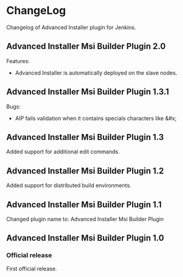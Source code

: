 ChangeLog
=========
Changelog of Advanced Installer plugin for Jenkins.

Advanced Installer Msi Builder Plugin  2.0
-----------------------
Features:
* Advanced Installer is automatically deployed on the slave nodes.

Advanced Installer Msi Builder Plugin  1.3.1
-----------------------
Bugs:
* AIP fails validation when it contains specials characters like &#x;

Advanced Installer Msi Builder Plugin  1.3
-----------------------
Added support for additional edit commands.

Advanced Installer Msi Builder Plugin  1.2
-----------------------
Added support for distributed build environments.

Advanced Installer Msi Builder Plugin  1.1
-----------------------
Changed plugin name to: Advanced Installer Msi Builder Plugin

Advanced Installer Msi Builder Plugin  1.0
-----------------------
### Official release
First official release.